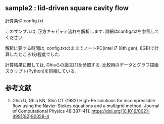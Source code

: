 ## sample2 : lid-driven square cavity flow
計算条件:config.txt

このサンプルは, 正方キャビティ流れを解析します.
詳細はconfig.txtを参照してください.

解析に要する時間は, config.txtのままでノートPC(intel i7 (8th gen), 8GB)で計算したところ1分程度でした.

計算結果に関しては, Ghiaらの論文[1]を参照する. 比較用のデータとグラフ描画スクリプト(Python)を同梱している. 

## 参考文献
1.  Ghia U, Ghia KN, Shin CT (1982) High-Re solutions for incompressible flow using the Navier-Stokes equations and a multigrid method. Journal of Computational Physics 48:387–411. https://doi.org/10.1016/0021-9991(82)90058-4

